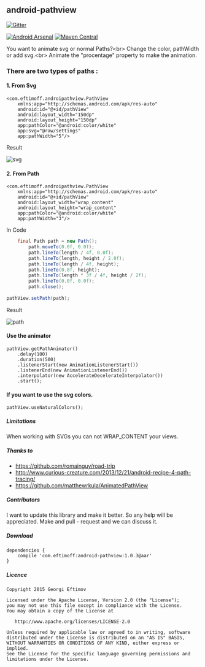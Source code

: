 ## android-pathview

[![Gitter](https://badges.gitter.im/Join%20Chat.svg)](https://gitter.im/geftimov/android-pathview?utm_source=badge&utm_medium=badge&utm_campaign=pr-badge&utm_content=badge)

[![Android Arsenal](https://img.shields.io/badge/Android%20Arsenal-android--pathview-brightgreen.svg?style=flat)](https://android-arsenal.com/details/1/1421) [![Maven Central](https://maven-badges.herokuapp.com/maven-central/com.eftimoff/android-pathview/badge.svg?style=flat)](https://maven-badges.herokuapp.com/maven-central/com.eftimoff/android-pathview)

You want to animate svg or normal Paths?<br\>
Change the color, pathWidth or add svg.<br\>
Animate the "procentage" property to make the animation.

### There are two types of paths :

#### 1. From Svg

    <com.eftimoff.androipathview.PathView
    	xmlns:app="http://schemas.android.com/apk/res-auto"
        android:id="@+id/pathView"
        android:layout_width="150dp"
        android:layout_height="150dp"
        app:pathColor="@android:color/white"
        app:svg="@raw/settings"
        app:pathWidth="5"/>
        
Result

![svg](https://github.com/geftimov/android-pathview/blob/master/art/settings.gif) 

#### 2. From Path

    <com.eftimoff.androipathview.PathView
    	xmlns:app="http://schemas.android.com/apk/res-auto"
        android:id="@+id/pathView"
        android:layout_width="wrap_content"
        android:layout_height="wrap_content"
        app:pathColor="@android:color/white"
        app:pathWidth="3"/>
        

In Code    
    
```java
    final Path path = new Path();
        path.moveTo(0.0f, 0.0f);
        path.lineTo(length / 4f, 0.0f);
        path.lineTo(length, height / 2.0f);
        path.lineTo(length / 4f, height);
        path.lineTo(0.0f, height);
	    path.lineTo(length * 3f / 4f, height / 2f);
	    path.lineTo(0.0f, 0.0f);
	    path.close();
	
pathView.setPath(path);
```

Result

![path](https://github.com/geftimov/android-pathview/blob/master/art/path.gif)  

#### Use the animator

    pathView.getPathAnimator()
        .delay(100)
        .duration(500)
        .listenerStart(new AnimationListenerStart())
        .listenerEnd(new AnimationListenerEnd())
        .interpolator(new AccelerateDecelerateInterpolator())
        .start();
        
#### If you want to use the svg colors.

    pathView.useNaturalColors();

##### Limitations

When working with SVGs you can not WRAP_CONTENT your views.

##### Thanks to

* https://github.com/romainguy/road-trip
* http://www.curious-creature.com/2013/12/21/android-recipe-4-path-tracing/
* https://github.com/matthewrkula/AnimatedPathView

##### Contributors

I want to update this library and make it better. So any help will be appreciated.
Make and pull - request and we can discuss it.

##### Download

	dependencies {
		compile 'com.eftimoff:android-pathview:1.0.3@aar'
	}

##### Licence

    Copyright 2015 Georgi Eftimov

    Licensed under the Apache License, Version 2.0 (the "License");
    you may not use this file except in compliance with the License.
    You may obtain a copy of the License at

       http://www.apache.org/licenses/LICENSE-2.0

    Unless required by applicable law or agreed to in writing, software
    distributed under the License is distributed on an "AS IS" BASIS,
    WITHOUT WARRANTIES OR CONDITIONS OF ANY KIND, either express or implied.
    See the License for the specific language governing permissions and
    limitations under the License.




